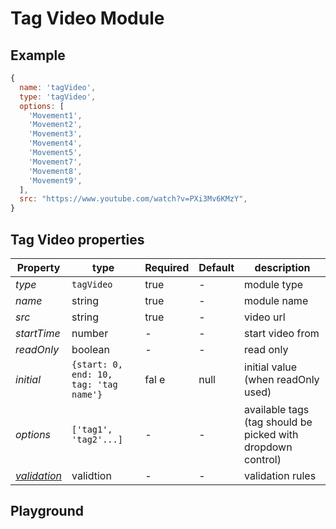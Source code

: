 
# Tag Video Module

## Example
```jsx
{
  name: 'tagVideo',
  type: 'tagVideo',
  options: [
    'Movement1',
    'Movement2',
    'Movement3',
    'Movement4',
    'Movement5',
    'Movement7',
    'Movement8',
    'Movement9',
  ],
  src: "https://www.youtube.com/watch?v=PXi3Mv6KMzY",
}
```

## Tag Video properties

| Property    | type    | Required | Default | description    |
| ----------- | ------- | -------- | ------- | -------------- |
| *type*      | `tagVideo` | true  | -       | module type    |
| *name*      | string  | true     | -       | module name    |
| *src*       | string  | true     | -       | video url      |
| *startTime* | number  | -        | -       | start video from  |
| *readOnly*  | boolean | -        | -       | read only    |
| *initial*   | `{start: 0, end: 10, tag: 'tag name'}` | fal e    | null       | initial value (when readOnly used) |
| *options*   | `['tag1', 'tag2'...]`  | -        | -       | available tags (tag should be picked with dropdown control)  |
| *[validation](https://gemsorg.github.io/gems-components/?selectedKind=Form%20Builder&selectedStory=Validation)*  | validtion | - | - | validation rules |


## Playground
